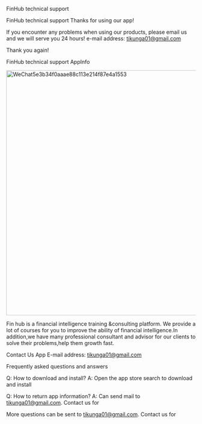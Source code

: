 FinHub technical support

FinHub technical support Thanks for using our app!

If you encounter any problems when using our products, please email us and we will serve you 24 hours! e-mail address: tikunga01@gmail.com

Thank you again!

FinHub technical support AppInfo

<img width="650" alt="WeChat5e3b34f0aaae88c113e214f87e4a1553" src="https://user-images.githubusercontent.com/36095568/211971484-2cdb4d61-5b09-4367-99a9-c378ecb9b581.png">

Fin hub is a financial intelligence training &amp;consulting platform.
We provide a lot of courses for you to improve the ability of financial intelligence.In addition,we have many professional consultant and advisor for our clients to solve their problems,help them growth fast.

Contact Us
App E-mail address: tikunga01@gmail.com

Frequently asked questions and answers

Q: How to download and install?
A: Open the app store search to download and install

Q: How to return app information?
A: Can send mail to tikunga01@gmail.com. Contact us for

More questions can be sent to tikunga01@gmail.com. Contact us for
